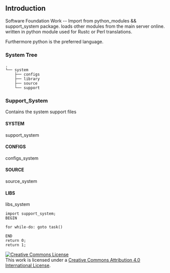 ## Introduction

Software Foundation Work -- Import from python_modules && support_system package.
loads other modules from the main server online. written in python module used for
Rustc or Perl translations. 

Furthermore python is the preferred language.
### System Tree
```
.
└── system
    ├── configs
    ├── library
    ├── source
    └── support

```
### Support_System
Contains the system support files

#### SYSTEM
support_system

#### CONFIGS
configs_system

#### SOURCE
source_system

#### LIBS 
libs_system

```
import support_system;
BEGIN

for while-do: goto task()

END
return 0;
return 1;

```

<a rel="license" href="http://creativecommons.org/licenses/by/4.0/"><img alt="Creative Commons License" style="border-width:0" src="https://i.creativecommons.org/l/by/4.0/88x31.png" /></a><br />This work is licensed under a <a rel="license" href="http://creativecommons.org/licenses/by/4.0/">Creative Commons Attribution 4.0 International License</a>.
